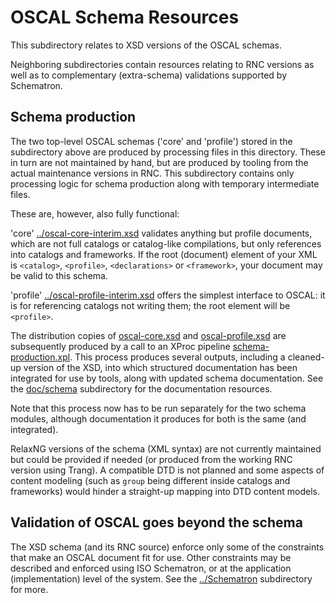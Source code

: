 # OSCAL Schema Resources

This subdirectory relates to XSD versions of the OSCAL schemas.

Neighboring subdirectories contain resources relating to RNC versions as well as to complementary (extra-schema) validations supported by Schematron.

## Schema production

The two top-level OSCAL schemas ('core' and 'profile') stored in the subdirectory above are produced by processing files in this directory. These in turn are not maintained by hand, but are produced by tooling from the actual maintenance versions in RNC. This subdirectory contains only processing logic for schema production along with temporary intermediate files.

These are, however, also fully functional:

'core' [../oscal-core-interim.xsd](../oscal-core-interim.xsd) validates anything but profile documents, which are not full catalogs or catalog-like compilations, but only references into catalogs and frameworks. If the root (document) element of your XML is `<catalog>`, `<profile>`, `<declarations>` or `<framework>`, your document may be valid to this schema.

'profile' [../oscal-profile-interim.xsd](../oscal-profile-interim.xsd) offers the simplest interface to OSCAL: it is for referencing catalogs not writing them; the root element will be `<profile>`.

The distribution copies of [oscal-core.xsd](oscal-core.xsd) and [oscal-profile.xsd](oscal-profile.xsd) are subsequently produced by a call to an XProc pipeline [schema-production.xpl](schema-production.xpl). This process produces several outputs, including a cleaned-up version of the XSD, into which structured documentation has been integrated for use by tools, along with updated schema documentation. See the [doc/schema](../../docs/schema) subdirectory for the documentation resources.

Note that this process now has to be run separately for the two schema modules, although documentation it produces for both is the same (and integrated).

RelaxNG versions of the schema (XML syntax) are not currently maintained but could be provided if needed (or produced from the working RNC version using Trang). A compatible DTD is not planned and some aspects of content modeling (such as `group` being different inside catalogs and frameworks) would hinder a straight-up mapping into DTD content models.

## Validation of OSCAL goes beyond the schema

The XSD schema (and its RNC source) enforce only some of the constraints that make an OSCAL document fit for use. Other constraints may be described and enforced using ISO Schematron, or at the application (implementation) level of the system. See the [../Schematron](../Schematron) subdirectory for more.
